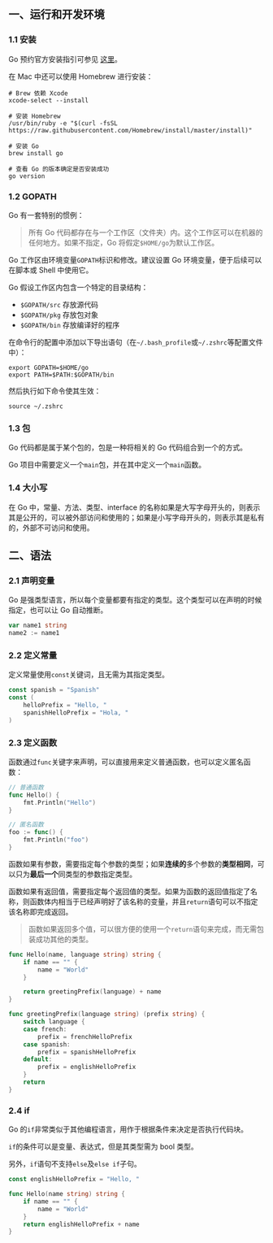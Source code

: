 ## 一、运行和开发环境

### 1.1 安装

Go 预约官方安装指引可参见 [这里](https://golang.org/doc/install)。

在 Mac 中还可以使用 Homebrew 进行安装：

```shell
# Brew 依赖 Xcode
xcode-select --install

# 安装 Homebrew
/usr/bin/ruby -e "$(curl -fsSL https://raw.githubusercontent.com/Homebrew/install/master/install)"

# 安装 Go
brew install go

# 查看 Go 的版本确定是否安装成功
go version
```

### 1.2 GOPATH

Go 有一套特别的惯例：

> 所有 Go 代码都存在与一个工作区（文件夹）内。这个工作区可以在机器的任何地方。如果不指定，Go 将假定`$HOME/go`为默认工作区。

Go 工作区由环境变量`GOPATH`标识和修改。建议设置 Go 环境变量，便于后续可以在脚本或 Shell 中使用它。

Go 假设工作区内包含一个特定的目录结构：

* `$GOPATH/src` 存放源代码
* `$GOPATH/pkg` 存放包对象
* `$GOPATH/bin` 存放编译好的程序

在命令行的配置中添加以下导出语句（在`~/.bash_profile`或`~/.zshrc`等配置文件中）：

```shell
export GOPATH=$HOME/go
export PATH=$PATH:$GOPATH/bin
```

然后执行如下命令使其生效：

```shell
source ~/.zshrc
```

### 1.3 包

Go 代码都是属于某个包的，包是一种将相关的 Go 代码组合到一个的方式。

Go 项目中需要定义一个`main`包，并在其中定义一个`main`函数。

### 1.4 大小写

在 Go 中，常量、方法、类型、interface 的名称如果是大写字母开头的，则表示其是公开的，可以被外部访问和使用的；如果是小写字母开头的，则表示其是私有的，外部不可访问和使用。

## 二、语法

### 2.1 声明变量

Go 是强类型语言，所以每个变量都要有指定的类型。这个类型可以在声明的时候指定，也可以让 Go 自动推断。

```go
var name1 string
name2 := name1
```

### 2.2 定义常量

定义常量使用`const`关键词，且无需为其指定类型。

```go
const spanish = "Spanish"
const (
    helloPrefix = "Hello, "
    spanishHelloPrefix = "Hola, "
)
```

### 2.3 定义函数

函数通过`func`关键字来声明，可以直接用来定义普通函数，也可以定义匿名函数：

```go
// 普通函数
func Hello() {
    fmt.Println("Hello")
}

// 匿名函数
foo := func() {
    fmt.Println("foo")
}
```

函数如果有参数，需要指定每个参数的类型；如果**连续的**多个参数的**类型相同**，可以只为**最后一个**同类型的参数指定类型。

函数如果有返回值，需要指定每个返回值的类型。如果为函数的返回值指定了名称，则函数体内相当于已经声明好了该名称的变量，并且`return`语句可以不指定该名称即完成返回。

> 函数如果返回多个值，可以很方便的使用一个`return`语句来完成，而无需包装成功其他的类型。

```go
func Hello(name, language string) string {
    if name == "" {
        name = "World"
    }

    return greetingPrefix(language) + name
}

func greetingPrefix(language string) (prefix string) {
    switch language {
    case french:
        prefix = frenchHelloPrefix
    case spanish:
        prefix = spanishHelloPrefix
    default:
        prefix = englishHelloPrefix
    }
    return
}
```

### 2.4 if

Go 的`if`非常类似于其他编程语言，用作于根据条件来决定是否执行代码块。

`if`的条件可以是变量、表达式，但是其类型需为 bool 类型。

另外，`if`语句不支持`else`及`else if`子句。

```go
const englishHelloPrefix = "Hello, "

func Hello(name string) string {
    if name == "" {
        name = "World"
    }
    return englishHelloPrefix + name
}
```

